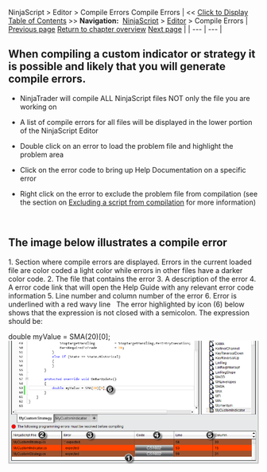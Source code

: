 ﻿
NinjaScript \> Editor \> Compile Errors
Compile Errors
| \<\< [Click to Display Table of Contents](compile_errors.md) \>\> **Navigation:**     [NinjaScript](ninjascript-1.md) \> [Editor](editor-1.md) \> Compile Errors | [Previous page](code_snippets-1.md) [Return to chapter overview](editor-1.md) [Next page](intelliprompt-1.md) |
| --- | --- |
## When compiling a custom indicator or strategy it is possible and likely that you will generate compile errors.
- NinjaTrader will compile ALL NinjaScript files NOT only the file you are working on 

- A list of compile errors for all files will be displayed in the lower portion of the NinjaScript Editor 

- Double click on an error to load the problem file and highlight the problem area 

- Click on the error code to bring up Help Documentation on a specific error 

- Right click on the error to exclude the problem file from compilation (see the section on [Excluding a script from compilation](ns_explorer-1.md) for more information)

 
## The image below illustrates a compile error
1\. Section where compile errors are displayed. Errors in the current loaded file are color coded a light color while errors in other files have a darker color code.
2\. The file that contains the error
3\. A description of the error
4\. A error code link that will open the Help Guide with any relevant error code information
5\. Line number and column number of the error
6\. Error is underlined with a red wavy line
 
The error highlighted by icon (6\) below shows that the expression is not closed with a semicolon. The expression should be:
   

double myValue \= SMA(20\)\[0];
 
![NS_Editor_4](ns_editor_4.png)

